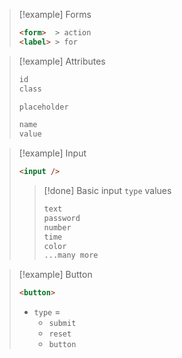 >[!example] Forms
>```html
><form>  > action
><label> > for
>```

>[!example] Attributes
>```html
>id
>class
>```
>```html
>placeholder
>```
>```html
>name
>value
>```

>[!example] Input
>```html
><input />
>```
>>[!done] Basic input `type` values
>>```html
>>text
>>password
>>number
>>time
>>color
>>...many more
>>```

>[!example] Button
>```html
><button>
>```
>- `type` = 
>	- `submit`
>	- `reset`
>	- `button`